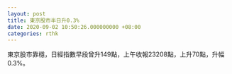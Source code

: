 ```yaml
---
layout: post
title: 東京股市半日升0.3%
date: 2020-09-02 10:50:26.000000000 +08:00
categories: rthk
---
```


東京股市靠穩，日經指數早段曾升149點，上午收報23208點，上升70點，升幅0.3%。
